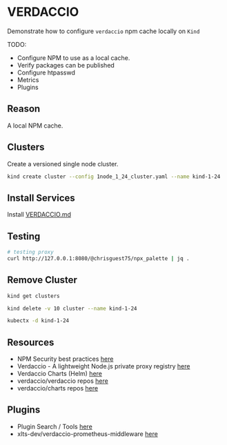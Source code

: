 # VERDACCIO

Demonstrate how to configure `verdaccio` npm cache locally on `Kind`  

TODO:

* Configure NPM to use as a local cache.
* Verify packages can be published
* Configure htpasswd
* Metrics
* Plugins

## Reason

A local NPM cache.  

## Clusters

Create a versioned single node cluster.  

```sh
kind create cluster --config 1node_1_24_cluster.yaml --name kind-1-24
```

## Install Services

Install [VERDACCIO.md](./VERDACCIO.md)  

## Testing

```sh
# testing proxy
curl http://127.0.0.1:8080/@chrisguest75/npx_palette | jq . 
```

## Remove Cluster

```sh
kind get clusters   

kind delete -v 10 cluster --name kind-1-24

kubectx -d kind-1-24
```

## Resources

* NPM Security best practices [here](https://cheatsheetseries.owasp.org/cheatsheets/NPM_Security_Cheat_Sheet.html)  
* Verdaccio - A lightweight Node.js private proxy registry [here](https://verdaccio.org/)
* Verdaccio Charts (Helm) [here](https://charts.verdaccio.org/)
* verdaccio/verdaccio repos [here](https://github.com/verdaccio/verdaccio)
* verdaccio/charts repos [here](https://github.com/verdaccio/charts)

## Plugins

* Plugin Search / Tools [here](https://verdaccio.org/dev/plugins-search/)
* xlts-dev/verdaccio-prometheus-middleware [here](https://github.com/xlts-dev/verdaccio-prometheus-middleware)  
